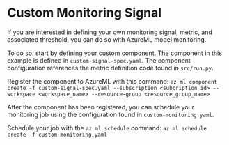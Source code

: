 # Custom Monitoring Signal

If you are interested in defining your own monitoring signal, metric, and associated threshold, you can do so with AzureML model monitoring.

To do so, start by defining your custom component. The component in this example is defined in `custom-signal-spec.yaml`. The component configuration references the metric definition code found in `src/run.py`.

Register the component to AzureML with this command: `az ml component create -f custom-signal-spec.yaml --subscription <subcription_id> --workspace <workspace_name> --resource-group <resource_group_name>`

After the component has been registered, you can schedule your monitoring job using the configuration found in `custom-monitoring.yaml`.

Schedule your job with the `az ml schedule` command: `az ml schedule create -f custom-monitoring.yaml`